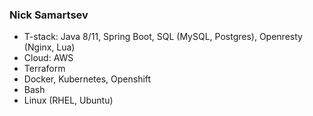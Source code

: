 ### Nick Samartsev 


<!-- **smrzvns/smrzvns** is a ✨ _special_ ✨ repository because its `README.md` (this file) appears on your GitHub profile. -->

<!-- Here are some ideas to get you started: -->

<!-- - 🔭 I’m currently working on  -->
<!-- - 🌱 I’m currently learning Cloud Technologies. -->
<!-- - 👯 I’m looking to collaborate on ... -->
<!-- - 💬 Ask me about ... -->
<!-- - 📫 How to reach me: [write me mail](mailto:samartsevnikita@gmail.com) -->
<!-- - 😄 Pronouns: ... -->
<!-- - ⚡ Fun fact: ... -->

- T-stack: Java 8/11, Spring Boot, SQL (MySQL, Postgres), Openresty (Nginx, Lua)
- Cloud: AWS
- Terraform
- Docker,  Kubernetes, Openshift
- Bash
- Linux (RHEL, Ubuntu)

